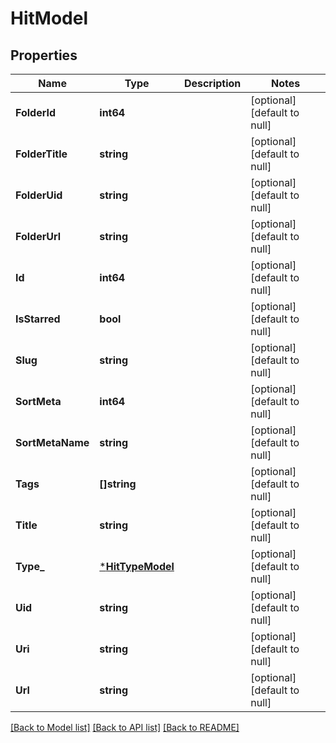 # HitModel

## Properties
Name | Type | Description | Notes
------------ | ------------- | ------------- | -------------
**FolderId** | **int64** |  | [optional] [default to null]
**FolderTitle** | **string** |  | [optional] [default to null]
**FolderUid** | **string** |  | [optional] [default to null]
**FolderUrl** | **string** |  | [optional] [default to null]
**Id** | **int64** |  | [optional] [default to null]
**IsStarred** | **bool** |  | [optional] [default to null]
**Slug** | **string** |  | [optional] [default to null]
**SortMeta** | **int64** |  | [optional] [default to null]
**SortMetaName** | **string** |  | [optional] [default to null]
**Tags** | **[]string** |  | [optional] [default to null]
**Title** | **string** |  | [optional] [default to null]
**Type_** | [***HitTypeModel**](HitType.md) |  | [optional] [default to null]
**Uid** | **string** |  | [optional] [default to null]
**Uri** | **string** |  | [optional] [default to null]
**Url** | **string** |  | [optional] [default to null]

[[Back to Model list]](../README.md#documentation-for-models) [[Back to API list]](../README.md#documentation-for-api-endpoints) [[Back to README]](../README.md)


